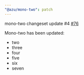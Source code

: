 ```yaml
---
"@azu/mono-two": patch
---
```

    
mono-two changeset update #4 [#76](https://github.com/JantaeLeckie/monorepo-release-changesets/pull/76)
    
Mono-two has been updated:
  - two
  - three
  - four
  - five
  - six
  - seven
